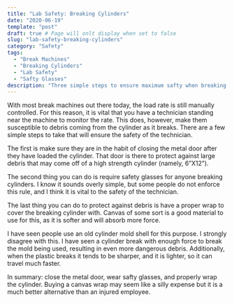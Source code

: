 ```yaml
---
title: "Lab Safety: Breaking Cylinders"
date: "2020-06-19"
template: "post"
draft: true # Page will onlt display when set to false
slug: "lab-safety-breaking-cylinders"
category: "Safety"
tags:
  - "Break Machines"
  - "Breaking Cylinders"
  - "Lab Safety"
  - "Safty Glasses"
description: "Three simple steps to ensure maximum safty when breaking cylinders."
---
```


With most break machines out there today, the load rate is still manually controlled. For this reason, it is vital that you have a technician standing near the machine to monitor the rate. This does, however, make them susceptible to debris coming from the cylinder as it breaks. There are a few simple steps to take that will ensure the safety of the technician.

The first is make sure they are in the habit of closing the metal door after they have loaded the cylinder. That door is there to protect against large debris that may come off of a high strength cylinder (namely, 6”X12”).

The second thing you can do is require safety glasses for anyone breaking cylinders. I know it sounds overly simple, but some people do not enforce this rule, and I think it is vital to the safety of the technician.

The last thing you can do to protect against debris is have a proper wrap to cover the breaking cylinder with. Canvas of some sort is a good material to use for this, as it is softer and will absorb more force.

I have seen people use an old cylinder mold shell for this purpose. I strongly disagree with this. I have seen a cylinder break with enough force to break the mold being used, resulting in even more dangerous debris.  Additionally, when the plastic breaks it tends to be sharper, and it is lighter, so it can travel much faster.

In summary: close the metal door, wear safty glasses, and properly wrap the cylinder. Buying a canvas wrap may seem like a silly expense but it is a much better alternative than an injured employee.
